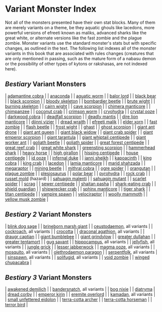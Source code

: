 # Variant Monster Index

Not all of the monsters presented have their own stat blocks. Many of them are merely variants on a theme, be they aquatic ghouls like lacedons, more powerful versions of efreeti known as maliks, advanced sharks like the great white, or alternate versions like the fast zombie and the plague zombie. Monster variants use the standard monster's stats but with specific changes, as outlined in the text. The following list indexes all of the monster variants in this book that are associated with rules changes (creatures that are only mentioned in passing, such as the mature form of a nabasu demon or the possibility of other types of kytons or rakshasas, are not indexed here).

## _Bestiary_ Variant Monsters

| [adamantine cobra](/pathfinderRPG/prd/monsters/ironCobra.html#_iron-cobra) |
| [anaconda](/pathfinderRPG/prd/monsters/snake.html#_snake-constrictor) |
| [aquatic worm](/pathfinderRPG/prd/monsters/purpleWorm.html#_purple-worm) |
| [balor lord](/pathfinderRPG/prd/monsters/demon.html#_demon-balor) |
| [black bear](/pathfinderRPG/prd/monsters/bear.html#_bear-grizzly) |
| [black scorpion](/pathfinderRPG/prd/monsters/scorpion.html#_scorpion-giant) |
| [bloody skeleton](/pathfinderRPG/prd/monsters/skeleton.html#_skeleton) |
| [bombardier beetle](/pathfinderRPG/prd/monsters/beetle.html#_beetle-giant) |
| [brute wight](/pathfinderRPG/prd/monsters/wight.html#_wight) |
| [burning skeleton](/pathfinderRPG/prd/monsters/skeleton.html#_skeleton) |
| [cairn wight](/pathfinderRPG/prd/monsters/wight.html#_wight) |
| [cave scorpion](/pathfinderRPG/prd/monsters/scorpion.html#_scorpion-giant) |
| [chimera manticore](/pathfinderRPG/prd/monsters/manticore.html#_manticore) |
| [chimpanzee](/pathfinderRPG/prd/monsters/ape.html#_ape-gorilla) |
| [coconut crab](/pathfinderRPG/prd/monsters/crab.html#_crab-giant) |
| [crimson worm](/pathfinderRPG/prd/monsters/purpleWorm.html#_purple-worm) |
| [cryohydra](/pathfinderRPG/prd/monsters/hydra.html#_hydra) |
| [crystal ooze](/pathfinderRPG/prd/monsters/grayOoze.html#_gray-ooze) |
| [darkwood cobra](/pathfinderRPG/prd/monsters/ironCobra.html#_iron-cobra) |
| [deadfall scorpion](/pathfinderRPG/prd/monsters/scorpion.html#_scorpion-giant) |
| [deadly mantis](/pathfinderRPG/prd/monsters/mantis.html#_mantis-giant) |
| [dire lion manticore](/pathfinderRPG/prd/monsters/manticore.html#_manticore) |
| [djinni vizier](/pathfinderRPG/prd/monsters/genie.html#_genie-djinni) |
| [dread wraith](/pathfinderRPG/prd/monsters/wraith.html#_wraith) |
| [efreeti malik](/pathfinderRPG/prd/monsters/genie.html#_genie-efreeti) |
| [elder xorn](/pathfinderRPG/prd/monsters/xorn.html#_xorn) |
| [fast zombie](/pathfinderRPG/prd/monsters/zombie.html#_zombie) |
| [flash beetle](/pathfinderRPG/prd/monsters/beetle.html#_beetle-giant) |
| [frost wight](/pathfinderRPG/prd/monsters/wight.html#_wight) |
| [ghast](/pathfinderRPG/prd/monsters/ghoul.html#_ghoul) |
| [ghost scorpion](/pathfinderRPG/prd/monsters/scorpion.html#_scorpion-giant) |
| [giant ant drone](/pathfinderRPG/prd/monsters/ant.html#_ant-giant) |
| [giant ant queen](/pathfinderRPG/prd/monsters/ant.html#_ant-giant) |
| [giant black widow](/pathfinderRPG/prd/monsters/spider.html#_spider-giant) |
| [giant crab spider](/pathfinderRPG/prd/monsters/spider.html#_spider-giant) |
| [giant emperor scorpion](/pathfinderRPG/prd/monsters/scorpion.html#_scorpion-giant) |
| [giant tarantula](/pathfinderRPG/prd/monsters/spider.html#_spider-giant) |
| [giant whiptail centipede](/pathfinderRPG/prd/monsters/centipede.html#_centipede-giant) |
| [giant worker ant](/pathfinderRPG/prd/monsters/ant.html#_ant-giant) |
| [goliath beetle](/pathfinderRPG/prd/monsters/beetle.html#_beetle-giant) |
| [goliath spider](/pathfinderRPG/prd/monsters/spider.html#_spider-giant) |
| [great forest centipede](/pathfinderRPG/prd/monsters/centipede.html#_centipede-giant) |
| [great reef crab](/pathfinderRPG/prd/monsters/crab.html#_crab-giant) |
| [great white shark](/pathfinderRPG/prd/monsters/shark.html#_shark) |
| [greensting scorpion](/pathfinderRPG/prd/monsters/scorpion.html#_scorpion-giant) |
| [hammerhead shark](/pathfinderRPG/prd/monsters/shark.html#_shark) |
| [heavy horse](/pathfinderRPG/prd/monsters/horse.html#_horse) |
| [high girallon](/pathfinderRPG/prd/monsters/girallon.html#_girallon) |
| [hissing centipede](/pathfinderRPG/prd/monsters/centipede.html#_centipede-giant) |
| [house centipede](/pathfinderRPG/prd/monsters/centipede.html#_centipede-giant) |
| [id ooze](/pathfinderRPG/prd/monsters/grayOoze.html#_gray-ooze) |
| [infernal duke](/pathfinderRPG/prd/monsters/devil.html#_devil-pit-fiend) |
| [janni sheikh](/pathfinderRPG/prd/monsters/genie.html#_genie-janni) |
| [kapoacinth](/pathfinderRPG/prd/monsters/gargoyle.html#_gargoyle) |
| [king cobra](/pathfinderRPG/prd/monsters/snake.html#_snake-venomous) |
| [king crab](/pathfinderRPG/prd/monsters/crab.html#_crab-giant) |
| [lacedon](/pathfinderRPG/prd/monsters/ghoul.html#_ghoul) |
| [lamia manticore](/pathfinderRPG/prd/monsters/manticore.html#_manticore) |
| [marid shahzada](/pathfinderRPG/prd/monsters/genie.html#_genie-marid) |
| [megaraptor](/pathfinderRPG/prd/monsters/dinosaur.html#_dinosaur-deinonychus) |
| [mining beetle](/pathfinderRPG/prd/monsters/beetle.html#_beetle-giant) |
| [mithral cobra](/pathfinderRPG/prd/monsters/ironCobra.html#_iron-cobra) |
| [ogre spider](/pathfinderRPG/prd/monsters/spider.html#_spider-giant) |
| [orangutan](/pathfinderRPG/prd/monsters/ape.html#_ape-gorilla) |
| [plague zombie](/pathfinderRPG/prd/monsters/zombie.html#_zombie) |
| [plesiosaurus](/pathfinderRPG/prd/monsters/dinosaur.html#_dinosaur-elasmosaurus) |
| [polar bear](/pathfinderRPG/prd/monsters/bear.html#_bear-grizzly) |
| [pyrohydra](/pathfinderRPG/prd/monsters/hydra.html#_hydra) |
| [rock crab](/pathfinderRPG/prd/monsters/crab.html#_crab-giant) |
| [russet mold](/pathfinderRPG/prd/monsters/vegepygmy.html#_vegepygmy) (hazard) |
| [sahuagin malenti](/pathfinderRPG/prd/monsters/sahuagin.html#_sahuagin) |
| [sahuagin mutant](/pathfinderRPG/prd/monsters/sahuagin.html#_sahuagin) |
| [scarlet spider](/pathfinderRPG/prd/monsters/spider.html#_spider-giant) |
| [scrag](/pathfinderRPG/prd/monsters/troll.html#_troll) |
| [sewer centipede](/pathfinderRPG/prd/monsters/centipede.html#_centipede-giant) |
| [shaitan pasha](/pathfinderRPG/prd/monsters/genie.html#_genie-shaitan) |
| [shark-eating crab](/pathfinderRPG/prd/monsters/crab.html#_crab-giant) |
| [shield guardian](/pathfinderRPG/prd/monsters/golem.html#_golem) |
| [shipwrecker crab](/pathfinderRPG/prd/monsters/crab.html#_crab-giant) |
| [sphinx manticore](/pathfinderRPG/prd/monsters/manticore.html#_manticore) |
| [tiger shark](/pathfinderRPG/prd/monsters/shark.html#_shark) |
| [titan centipede](/pathfinderRPG/prd/monsters/centipede.html#_centipede-giant) |
| [vampire spawn](/pathfinderRPG/prd/monsters/vampire.html#_vampire) |
| [velociraptor](/pathfinderRPG/prd/monsters/dinosaur.html#_dinosaur-deinonychus) |
| [woolly mammoth](/pathfinderRPG/prd/monsters/elephant.html#_elephant-mastodon) |
| [yellow musk zombie](/pathfinderRPG/prd/monsters/yellowMuskCreeper.html#_yellow-musk-creeper) |

## _Bestiary 2_ Variant Monsters

| [blink dog sage](/pathfinderRPG/prd/additionalMonsters/blinkDog.html#_blink-dog) |
| [brineborn marsh giant](/pathfinderRPG/prd/additionalMonsters/giant.html#_giant,-marsh) |
| [ceustodaemon](/pathfinderRPG/prd/additionalMonsters/daemon.html#_daemon,-ceustodaemon), all variants |
| [cockroach](/pathfinderRPG/prd/additionalMonsters/cockroach.html#_giant-cockroach-cr-1/2), all variants |
| [crocotta](/pathfinderRPG/prd/additionalMonsters/leucrotta.html#_leucrotta) |
| [draconal agathion](/pathfinderRPG/prd/additionalMonsters/agathion.html#_agathion,-draconal), all variants |
| [draugr captian](/pathfinderRPG/prd/additionalMonsters/draugr.html#_draugr) |
| [giant bumblebee](/pathfinderRPG/prd/additionalMonsters/bee.html#_bee,-giant-) |
| [giant grindylow](/pathfinderRPG/prd/additionalMonsters/grindylow.html#_grindylow) |
| [greater dullahan](/pathfinderRPG/prd/additionalMonsters/dullahan.html#_dullahan) |
| [greater tentamort](/pathfinderRPG/prd/additionalMonsters/tentamort.html#_tentamort) |
| [gug savant](/pathfinderRPG/prd/additionalMonsters/gug.html#_gug) |
| [hippocampus](/pathfinderRPG/prd/additionalMonsters/hippocampus.html#_hippocampus), all variants |
| [jellyfish](/pathfinderRPG/prd/additionalMonsters/jellyfish.html#_jellyfish,-giant), all variants |
| [jungle grick](/pathfinderRPG/prd/additionalMonsters/grick.html#_grick) |
| [lesser jabberwock](/pathfinderRPG/prd/additionalMonsters/jabberwock.html#_jabberwock) |
| [magma ooze](/pathfinderRPG/prd/additionalMonsters/magmaOoze.html#_magma-ooze), all variants |
| [mosquito](/pathfinderRPG/prd/additionalMonsters/mosquito.html#_mosquito,-giant), all variants |
| [olethrodaemon paragon](/pathfinderRPG/prd/additionalMonsters/daemon.html#_daemon,-olethrodaemon) |
| [serpentfolk](/pathfinderRPG/prd/additionalMonsters/serpentfolk.html#_serpentfolk), all variants |
| [sinspawn](/pathfinderRPG/prd/additionalMonsters/sinspawn.html#_sinspawn), all variants |
| [solifugid](/pathfinderRPG/prd/additionalMonsters/solifugid.html#_solifugid,-giant), all variants |
| [void zombie](/pathfinderRPG/prd/additionalMonsters/akata.html#_void-zombie) |
| [winged chupacabra](/pathfinderRPG/prd/additionalMonsters/chupacabra.html#_chupacabra) |

## _Bestiary 3_ Variant Monsters

| [awakened demilich](/pathfinderRPG/prd/bestiary3/demilich.html#_awakened-demiliches) |
| [bandersnatch](/pathfinderRPG/prd/bestiary3/bandersnatch.html#_bandersnatch), all variants |
| [bog nixie](/pathfinderRPG/prd/bestiary3/nixie.html#_bog-nixies) |
| [diatryma](/pathfinderRPG/prd/bestiary3/axeBeak.html#_axe-beak) |
| [dread corby](/pathfinderRPG/prd/bestiary3/direCorby.html#_dire-corby) |
| [emperor kirin](/pathfinderRPG/prd/bestiary3/kirin.html#_kirin) |
| [eremite overlord](/pathfinderRPG/prd/bestiary3/kyton.html#_eremite-overlords) |
| [kamadan](/pathfinderRPG/prd/bestiary3/kamadan.html#_kamadan), all variants |
| [small unfettered eidolon](/pathfinderRPG/prd/bestiary3/eidolon.html#_eidolon,-unfettered) |
| [terra-cotta archer](/pathfinderRPG/prd/bestiary3/terraCottaSoldier.html#_terra-cotta-soldier) |
| [terra-cotta horseman](/pathfinderRPG/prd/bestiary3/terraCottaSoldier.html#_terra-cotta-soldier) |
| [terror bird](/pathfinderRPG/prd/bestiary3/axeBeak.html#_axe-beak) |

